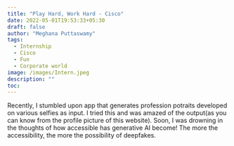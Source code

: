 ```yaml
---
title: "Play Hard, Work Hard - Cisco"
date: 2022-05-01T19:53:33+05:30
draft: false
author: "Meghana Puttaswamy"
tags:
  - Internship
  - Cisco
  - Fun
  - Corporate world
image: /images/Intern.jpeg
description: ""
toc: 
---
```


Recently, I stumbled upon app that generates profession potraits developed on various selfies as input. I tried this and was amazed of the output(as you can know from the profile picture of this website). Soon, I was drowning in the thoughts of how accessible has generative AI become! The more the accessibility, the more the possibility of deepfakes.